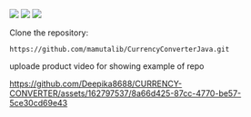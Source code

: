 ![](https://img.shields.io/github/license/mamutalib/CurrencyConverterJava?style=plastic) ![](https://img.shields.io/github/checks-status/mamutalib/CurrencyConverterJava/main?style=plastic) ![](https://img.shields.io/github/repo-size/mamutalib/CurrencyConverterJava?style=plastic)


Clone the repository: 
```
https://github.com/mamutalib/CurrencyConverterJava.git
```
uploade product video for showing example of repo



https://github.com/Deepika8688/CURRENCY-CONVERTER/assets/162797537/8a66d425-87cc-4770-be57-5ce30cd69e43

